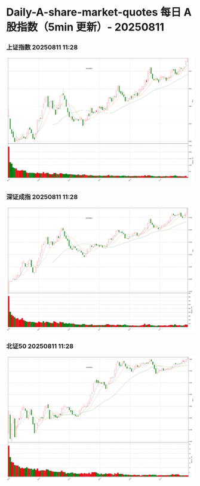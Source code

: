 
# Daily-A-share-market-quotes 每日 A 股指数（5min 更新）- 20250811

### 上证指数 20250811 11:28
![](./fig/2025/8/20250811-sh000001.png)

### 深证成指 20250811 11:28
![](./fig/2025/8/20250811-sz399001.png)

### 北证50 20250811 11:28
![](./fig/2025/8/20250811-bj899050.png)
